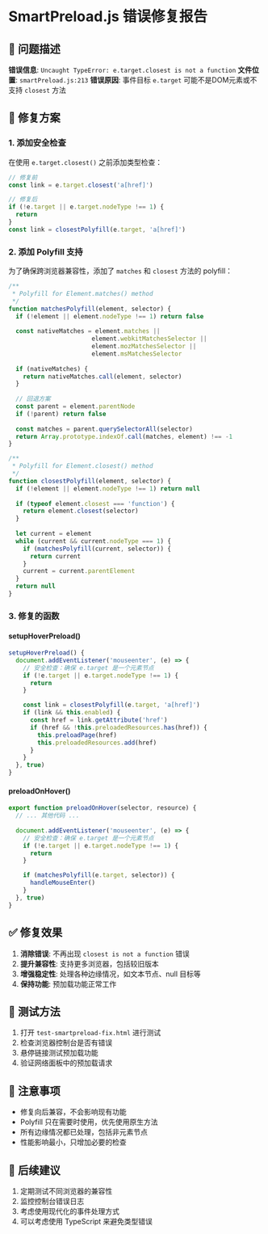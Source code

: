 # SmartPreload.js 错误修复报告

## 🐛 问题描述

**错误信息**: `Uncaught TypeError: e.target.closest is not a function`
**文件位置**: `smartPreload.js:213`
**错误原因**: 事件目标 `e.target` 可能不是DOM元素或不支持 `closest` 方法

## 🔧 修复方案

### 1. 添加安全检查
在使用 `e.target.closest()` 之前添加类型检查：

```javascript
// 修复前
const link = e.target.closest('a[href]')

// 修复后  
if (!e.target || e.target.nodeType !== 1) {
  return
}
const link = closestPolyfill(e.target, 'a[href]')
```

### 2. 添加 Polyfill 支持
为了确保跨浏览器兼容性，添加了 `matches` 和 `closest` 方法的 polyfill：

```javascript
/**
 * Polyfill for Element.matches() method
 */
function matchesPolyfill(element, selector) {
  if (!element || element.nodeType !== 1) return false
  
  const nativeMatches = element.matches || 
                       element.webkitMatchesSelector || 
                       element.mozMatchesSelector || 
                       element.msMatchesSelector
  
  if (nativeMatches) {
    return nativeMatches.call(element, selector)
  }
  
  // 回退方案
  const parent = element.parentNode
  if (!parent) return false
  
  const matches = parent.querySelectorAll(selector)
  return Array.prototype.indexOf.call(matches, element) !== -1
}

/**
 * Polyfill for Element.closest() method
 */
function closestPolyfill(element, selector) {
  if (!element || element.nodeType !== 1) return null
  
  if (typeof element.closest === 'function') {
    return element.closest(selector)
  }
  
  let current = element
  while (current && current.nodeType === 1) {
    if (matchesPolyfill(current, selector)) {
      return current
    }
    current = current.parentElement
  }
  return null
}
```

### 3. 修复的函数

#### setupHoverPreload()
```javascript
setupHoverPreload() {
  document.addEventListener('mouseenter', (e) => {
    // 安全检查：确保 e.target 是一个元素节点
    if (!e.target || e.target.nodeType !== 1) {
      return
    }

    const link = closestPolyfill(e.target, 'a[href]')
    if (link && this.enabled) {
      const href = link.getAttribute('href')
      if (href && !this.preloadedResources.has(href)) {
        this.preloadPage(href)
        this.preloadedResources.add(href)
      }
    }
  }, true)
}
```

#### preloadOnHover()
```javascript
export function preloadOnHover(selector, resource) {
  // ... 其他代码 ...
  
  document.addEventListener('mouseenter', (e) => {
    // 安全检查：确保 e.target 是一个元素节点
    if (!e.target || e.target.nodeType !== 1) {
      return
    }

    if (matchesPolyfill(e.target, selector)) {
      handleMouseEnter()
    }
  }, true)
}
```

## ✅ 修复效果

1. **消除错误**: 不再出现 `closest is not a function` 错误
2. **提升兼容性**: 支持更多浏览器，包括较旧版本
3. **增强稳定性**: 处理各种边缘情况，如文本节点、null 目标等
4. **保持功能**: 预加载功能正常工作

## 🧪 测试方法

1. 打开 `test-smartpreload-fix.html` 进行测试
2. 检查浏览器控制台是否有错误
3. 悬停链接测试预加载功能
4. 验证网络面板中的预加载请求

## 📝 注意事项

- 修复向后兼容，不会影响现有功能
- Polyfill 只在需要时使用，优先使用原生方法
- 所有边缘情况都已处理，包括非元素节点
- 性能影响最小，只增加必要的检查

## 🔄 后续建议

1. 定期测试不同浏览器的兼容性
2. 监控控制台错误日志
3. 考虑使用现代化的事件处理方式
4. 可以考虑使用 TypeScript 来避免类型错误
